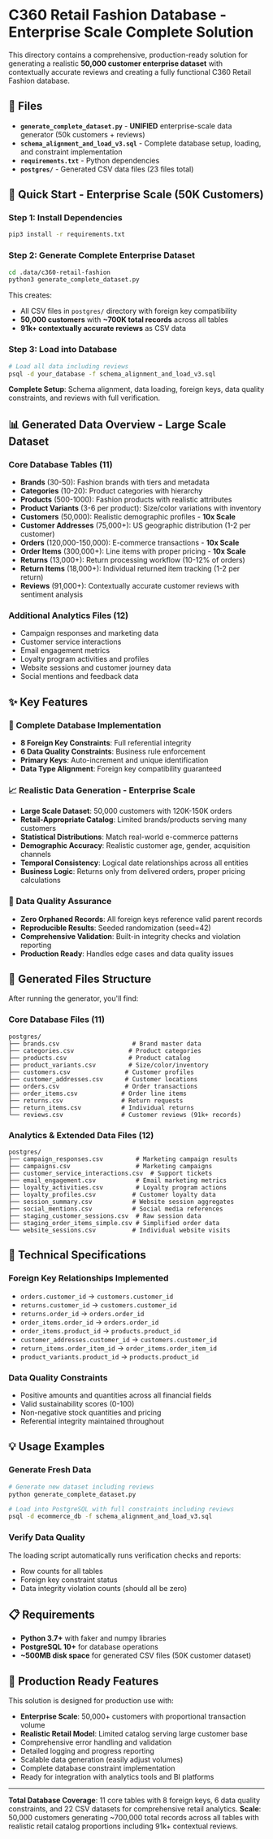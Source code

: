 # C360 Retail Fashion Database - Enterprise Scale Complete Solution

This directory contains a comprehensive, production-ready solution for generating a realistic **50,000 customer enterprise dataset** with contextually accurate reviews and creating a fully functional C360 Retail Fashion database.

## 📁 Files

- **`generate_complete_dataset.py`** - **UNIFIED** enterprise-scale data generator (50k customers + reviews)
- **`schema_alignment_and_load_v3.sql`** - Complete database setup, loading, and constraint implementation
- **`requirements.txt`** - Python dependencies
- **`postgres/`** - Generated CSV data files (23 files total)

## 🚀 Quick Start - Enterprise Scale (50K Customers)

### Step 1: Install Dependencies
```bash
pip3 install -r requirements.txt
```

### Step 2: Generate Complete Enterprise Dataset
```bash
cd .data/c360-retail-fashion
python3 generate_complete_dataset.py
```
This creates:
- All CSV files in `postgres/` directory with foreign key compatibility
- **50,000 customers** with **~700K total records** across all tables
- **91k+ contextually accurate reviews** as CSV data

### Step 3: Load into Database
```bash
# Load all data including reviews
psql -d your_database -f schema_alignment_and_load_v3.sql
```

**Complete Setup**: Schema alignment, data loading, foreign keys, data quality constraints, and reviews with full verification.

## 📊 Generated Data Overview - Large Scale Dataset

### Core Database Tables (11)
- **Brands** (30-50): Fashion brands with tiers and metadata
- **Categories** (10-20): Product categories with hierarchy
- **Products** (500-1000): Fashion products with realistic attributes
- **Product Variants** (3-6 per product): Size/color variations with inventory
- **Customers** (50,000): Realistic demographic profiles - **10x Scale**
- **Customer Addresses** (75,000+): US geographic distribution (1-2 per customer)
- **Orders** (120,000-150,000): E-commerce transactions - **10x Scale**
- **Order Items** (300,000+): Line items with proper pricing - **10x Scale**
- **Returns** (13,000+): Return processing workflow (10-12% of orders)
- **Return Items** (18,000+): Individual returned item tracking (1-2 per return)
- **Reviews** (91,000+): Contextually accurate customer reviews with sentiment analysis

### Additional Analytics Files (12)
- Campaign responses and marketing data
- Customer service interactions
- Email engagement metrics
- Loyalty program activities and profiles
- Website sessions and customer journey data
- Social mentions and feedback data

## ✨ Key Features

### 🔗 Complete Database Implementation
- **8 Foreign Key Constraints**: Full referential integrity
- **6 Data Quality Constraints**: Business rule enforcement
- **Primary Keys**: Auto-increment and unique identification
- **Data Type Alignment**: Foreign key compatibility guaranteed

### 📈 Realistic Data Generation - Enterprise Scale
- **Large Scale Dataset**: 50,000 customers with 120K-150K orders
- **Retail-Appropriate Catalog**: Limited brands/products serving many customers
- **Statistical Distributions**: Match real-world e-commerce patterns
- **Demographic Accuracy**: Realistic customer age, gender, acquisition channels
- **Temporal Consistency**: Logical date relationships across all entities
- **Business Logic**: Returns only from delivered orders, proper pricing calculations

### 🎯 Data Quality Assurance
- **Zero Orphaned Records**: All foreign keys reference valid parent records
- **Reproducible Results**: Seeded randomization (seed=42)
- **Comprehensive Validation**: Built-in integrity checks and violation reporting
- **Production Ready**: Handles edge cases and data quality issues

## 📁 Generated Files Structure

After running the generator, you'll find:

### Core Database Files (11)
```
postgres/
├── brands.csv                    # Brand master data
├── categories.csv               # Product categories
├── products.csv                 # Product catalog
├── product_variants.csv         # Size/color/inventory
├── customers.csv               # Customer profiles
├── customer_addresses.csv      # Customer locations
├── orders.csv                  # Order transactions
├── order_items.csv            # Order line items
├── returns.csv                # Return requests
├── return_items.csv           # Individual returns
└── reviews.csv                # Customer reviews (91k+ records)
```

### Analytics & Extended Data Files (12)
```
postgres/
├── campaign_responses.csv         # Marketing campaign results
├── campaigns.csv                  # Marketing campaigns
├── customer_service_interactions.csv  # Support tickets
├── email_engagement.csv           # Email marketing metrics
├── loyalty_activities.csv         # Loyalty program actions
├── loyalty_profiles.csv          # Customer loyalty data
├── session_summary.csv           # Website session aggregates
├── social_mentions.csv           # Social media references
├── staging_customer_sessions.csv  # Raw session data
├── staging_order_items_simple.csv # Simplified order data
└── website_sessions.csv          # Individual website visits
```

## 🔧 Technical Specifications

### Foreign Key Relationships Implemented
- `orders.customer_id` → `customers.customer_id`
- `returns.customer_id` → `customers.customer_id`
- `returns.order_id` → `orders.order_id`
- `order_items.order_id` → `orders.order_id`
- `order_items.product_id` → `products.product_id`
- `customer_addresses.customer_id` → `customers.customer_id`
- `return_items.order_item_id` → `order_items.order_item_id`
- `product_variants.product_id` → `products.product_id`

### Data Quality Constraints
- Positive amounts and quantities across all financial fields
- Valid sustainability scores (0-100)
- Non-negative stock quantities and pricing
- Referential integrity maintained throughout

## 💡 Usage Examples

### Generate Fresh Data
```bash
# Generate new dataset including reviews
python generate_complete_dataset.py

# Load into PostgreSQL with full constraints including reviews
psql -d ecommerce_db -f schema_alignment_and_load_v3.sql
```

### Verify Data Quality
The loading script automatically runs verification checks and reports:
- Row counts for all tables
- Foreign key constraint status
- Data integrity violation counts (should all be zero)

## 📋 Requirements

- **Python 3.7+** with faker and numpy libraries
- **PostgreSQL 10+** for database operations
- **~500MB disk space** for generated CSV files (50K customer dataset)

## 🎯 Production Ready Features

This solution is designed for production use with:
- **Enterprise Scale**: 50,000+ customers with proportional transaction volume
- **Realistic Retail Model**: Limited catalog serving large customer base
- Comprehensive error handling and validation
- Detailed logging and progress reporting
- Scalable data generation (easily adjust volumes)
- Complete database constraint implementation
- Ready for integration with analytics tools and BI platforms

---

**Total Database Coverage**: 11 core tables with 8 foreign keys, 6 data quality constraints, and 22 CSV datasets for comprehensive retail analytics.
**Scale**: 50,000 customers generating ~700,000 total records across all tables with realistic retail catalog proportions including 91k+ contextual reviews.